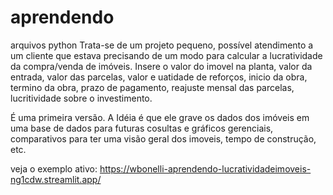 # aprendendo
arquivos python
Trata-se de um projeto pequeno, possível atendimento a um cliente que estava precisando de um modo para calcular a lucratividade da compra/venda de imóveis.
Insere o valor do imovel na planta, valor da entrada, valor das parcelas, valor e uatidade de reforços, inicio da obra, termino da obra, prazo de pagamento,
reajuste mensal das parcelas, lucritividade sobre o investimento.

É uma primeira versão.
A Idéia é que ele grave os dados dos imóveis em uma base de dados para futuras cosultas e gráficos gerenciais, comparativos para ter uma visão geral dos imoveis, tempo de construção, etc.

veja o exemplo ativo: https://wbonelli-aprendendo-lucratividadeimoveis-ng1cdw.streamlit.app/
